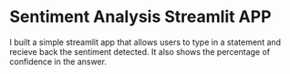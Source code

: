 # Sentiment Analysis Streamlit APP

I built a simple streamlit app that allows users to type in a statement and recieve back the sentiment detected. It also shows the percentage of confidence in the answer.



